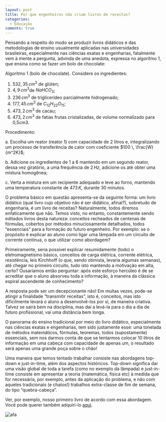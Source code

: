 ```yaml
---
layout: post
title: Por que engenheiros não criam livros de receitas?
categories:
  - Educação
coments: true
---
```


Pensando a respeito do modo se produzir livros didáticos e das metodologias de ensino usualmente aplicadas nas universidades brasileiras, especialmente nas ciências exatas e engenharias, fatalmente vem à mente a pergunta, advinda de uma anedota, expressa no algoritmo 1, que ensina como se fazer um bolo de chocolate:

Algoritmo 1 (bolo de chocolate). Considere os ingredientes:  

1. $532,35\,cm^3$ de glúten;
2. $4,9\,cm^3$de $NaHCO_3$;
3. $236\, cm^3$ de triglicerídeo parcialmente hidrogenado;
4. $177,45\, cm^3$ de $C_{12}H_{22}O_{11}$;
5. $473,2\, cm^3$ de cacau;
6. $473,2\, cm^3$ de fatias frutas cristalizadas, de volume normalizado para 0,5cm3.

Procedimento:

a. Escolha um reator (reator 1) com capacidade de 2 litros e, integralizando um processo de transferência de calor com coeficiente $100 \, \frac{W}{m^2K}$;

b. Adicione os ingredientes de 1 a 6 mantendo em um segundo reator, dessa vez giratório, a uma frequência de $2\, Hz$, adicione os até obter uma mistura homogênea;

c. Verta a mistura em um recipiente adequado e leve ao forno, mantendo uma temperatura constante de $473\,K$, durante 30 minutos.

O problema básico em questão apresenta-se da seguinte forma: um livro didático (qual livro cujo objetivo não é ser didático, afinal?), sobretudo de engenharia, é um livro de receitas? Naturalmente, todos diremos enfaticamente que não. Temos visto, no entanto, constantemente sendo editados livros desta natureza: conceitos recheados de centenas de fórmulas, cobertos por métodos minuciosamente detalhados, todos “essenciais” para a formação do futuro engenheiro. Por exemplo: se o propósito é explicar ao aluno como ligar uma lâmpada em um circuito de corrente contínua, o que utilizar como abordagem?

Primeiramente, seria possível explicar resumidamente (todo) o eletromagnetismo básico, conceitos de carga elétrica, corrente elétrica, resistência, leis Kirchhoff (o que, sendo otimista, levaria algumas semanas), até chegar no primeiro circuito, tudo isto mantendo a motivação em alta, certo? Ousaríamos então perguntar: após este esforço hercúleo é de se acreditar que o aluno absorveu toda a informação, à maneira da clássica espiral ascendente de conhecimento?

A resposta pode ser um decepcionante não! Em muitas vezes, pode-se atingir a finalidade “transmitir receitas”, isto é, conceitos, mas isto dificilmente levará o aluno a desenvolvê-los por si, de maneira criativa. Talvez se sairá bem na disciplina, mas daí a levá-la para o dia a dia de futuro profissional, vai uma distância bem longa.  

O panorama do ensino tradicional por meio do livro didático, especialmente nas ciências exatas e engenharias, tem sido justamente esse: uma tonelada de métodos matemáticos, fórmulas, teoremas, todos (supostamente) essenciais, sem nos darmos conta de que se tentarmos colocar 10 litros de informação em uma cabeça com capacidade de apenas um, o resultado será apenas uma grande poça sobre o chão!  

Uma maneira que temos tentado trabalhar consiste nas abordagens top-down e just-in-time, além dos aspectos históricos. Top-down significa dar uma visão global de toda a tarefa (como no exemplo da lâmpada) e just-in-time consiste em apresentar a teoria (matemática, física etc) à medida que for necessária, por exemplo, antes da aplicação do problema, e não com aqueles tradicionais (e chatos!) trabalhos extra-classe de fim de semana, do tipo “quebra-cabeça”.

Ver, por exemplo, nosso primeiro livro de acordo com essa abordagem. Você pode querer também adquiri-lo [aqui](https://www.lcm.com.br/site/livros/detalhesLivro/f/invertendo-dominios---o-conceito-de-transformada.html).

![afa](https://otelegrafo.com/images/capa_0.jpg)
